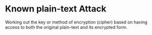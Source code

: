 # Known plain-text Attack

Working out the key or method of encryption (cipher) based on having access to both the original plain-text and its encrypted form.
